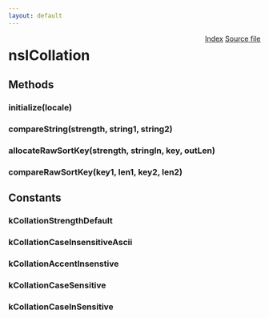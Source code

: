 ```yaml
---
layout: default
---
```

<div class='links' style='float:right'><a href="../index.html">Index</a>
<a href="http://dxr.mozilla.org/mozilla-central/source/intl/locale/nsICollation.idl">Source file</a>
</div>

# nsICollation #

## Methods ##

### initialize(locale) ###

### compareString(strength, string1, string2) ###

### allocateRawSortKey(strength, stringIn, key, outLen) ###

### compareRawSortKey(key1, len1, key2, len2) ###

## Constants ##

### kCollationStrengthDefault ###

### kCollationCaseInsensitiveAscii ###

### kCollationAccentInsenstive ###

### kCollationCaseSensitive ###

### kCollationCaseInSensitive ###
